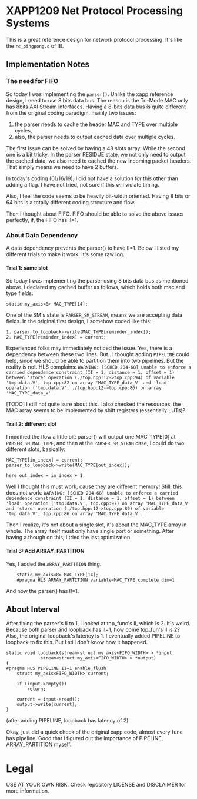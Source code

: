 # XAPP1209 Net Protocol Processing Systems

This is a great reference design for network protocol processing.
It's like the `rc_pingpong.c` of IB.

## Implementation Notes

### The need for FIFO

So today I was implementing the `parser()`.
Unlike the xapp reference design, I need to use 8 bits data bus.
The reason is the Tri-Mode MAC only has 8bits AXI Stream interfaces.
Having a 8-bits data bus is quite different from the original coding paradigm,
mainly two issues:
1) the parser needs to cache the header MAC and TYPE over multiple cycles,
2) also, the parser needs to output cached data over multiple cycles.

The first issue can be solved by having a 48 slots array. While the second
one is a bit tricky. In the parser RESIDUE state, we not only need to output
the cached data, we also need to cached the new incoming packet headers.
That simply means we need to have 2 buffers.

In today's coding (01/16/19), I did not have a solution for this other than
adding a flag. I have not tried, not sure if this will violate timing.

Also, I feel the code seems to be heavily bit-width oriented. Having 8 bits
or 64 bits is a totally different coding strcuture and flow.

Then I thought about FIFO. FIFO should be able to solve the above issues
perfectly, if, the FIFO has II=1.

### About Data Dependency

A data dependency prevents the parser() to have II=1. Below I listed my different trials to make it work. It's some raw log.

#### Trial 1: same slot
So today I was implementing the parser using 8 bits data bus as mentioned above.
I declared my cached buffer as follows, which holds both mac and type fields:
```
static my_axis<8> MAC_TYPE[14];
```

One of the SM's state is `PARSER_SM_STREAM`, means we are accepting data
fields. In the original first design, I somehow coded like this:
```
1. parser_to_loopback->write(MAC_TYPE[reminder_index]);
2. MAC_TYPE[reminder_index] = current;
```

Experienced folks may immediately noticed the issue. Yes, there is a dependency
between these two lines. But.. I thought adding `PIPELINE` could help, since we
should be able to partition them into two pipelines. But the reality is not.
HLS complains: `WARNING: [SCHED 204-68] Unable to enforce a carried dependence constraint (II = 1, distance = 1, offset = 1)  between 'store' operation (./top.hpp:12->top.cpp:94) of variable 'tmp.data.V', top.cpp:82 on array 'MAC_TYPE_data_V' and 'load' operation ('tmp.data.V', ./top.hpp:12->top.cpp:86) on array 'MAC_TYPE_data_V'.`

[TODO] I still not quite sure about this. I also checked the resources, the MAC array seems to be implemented by shift registers (essentially LUTs)?

#### Trail 2: different slot

I modified the flow a little bit: parser() will output one MAC_TYPE[0] at `PARSER_SM_MAC_TYPE`, and then
at the `PARSER_SM_STRAM` case, I could do two different slots, basically:
```
MAC_TYPE[in_index] = current;
parser_to_loopback->write(MAC_TYPE[out_index]);

here out_index = in_index + 1
```

Well I thought this must work, cause they are different memory! Still, this does not work: `WARNING: [SCHED 204-68] Unable to enforce a carried dependence constraint (II = 1, distance = 1, offset = 1) between 'load' operation ('tmp.data.V', top.cpp:97) on array 'MAC_TYPE_data_V' and 'store' operation (./top.hpp:12->top.cpp:89) of variable 'tmp.data.V', top.cpp:86 on array 'MAC_TYPE_data_V'.`

Then I realize, it's not about a single slot, it's about the MAC_TYPE array in whole. The array itself must only have single port or something. After having a though on this, I tried the last optimization.

#### Trial 3: Add ARRAY_PARTITION

Yes, I added the `ARRAY_PARTITION` thing.
```
	static my_axis<8> MAC_TYPE[14];
	#pragma HLS ARRAY_PARTITION variable=MAC_TYPE complete dim=1
```

And now the parser() has II=1.

## About Interval

After fixing the parser's II to 1, I looked at top_func's II, which is 2. It's weird. Because both parser and loopback has II=1, how come top_fun's II is 2?
Also, the original loopback's latency is 1. I eventually added PIPELINE to loopback to fix this. But I still don't know how it happened.

```
static void loopback(stream<struct my_axis<FIFO_WIDTH> > *input,
		     stream<struct my_axis<FIFO_WIDTH> > *output)
{
#pragma HLS PIPELINE II=1 enable_flush
	struct my_axis<FIFO_WIDTH> current;

	if (input->empty())
		return;

	current = input->read();
	output->write(current);
}
```
(after adding PIPELINE, loopback has latency of 2)

Okay, just did a quick check of the original xapp code, almost every func has pipeline. Good that I figured out the importance of PIPELINE, ARRAY_PARTITION myself.

# Legal
USE AT YOUR OWN RISK. Check repository LICENSE and DISCLAIMER for more information.
